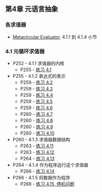 ## 第4章 元语言抽象

### 各求值器

* [Metacircular Evaluator](./mceval.scm), 4.1.1 到 4.1.4 小节

### 4.1 元循环求值器

* P252 - 4.1.1 求值器的内核
	* P255 - [练习 4.1](./exercise_4_1.md)
* P255 - 4.1.2 表达式的表示
	* P259 - [练习 4.2](./exercise_4_2.md)
	* P259 - [练习 4.3](./exercise_4_3.md)
	* P259 - [练习 4.4](./exercise_4_4.md)
	* P259 - [练习 4.5](./exercise_4_5.md)
	* P259 - [练习 4.6](./exercise_4_6.md)
	* P260 - [练习 4.7](./exercise_4_7.md)
	* P260 - [练习 4.8](./exercise_4_8.md)
	* P260 - [练习 4.9](./exercise_4_9.md)
	* P260 - [练习 4.10](./exercise_4_10.md)
* P260 - 4.1.3 求值器数据结构
	* P263 - [练习 4.11](./exercise_4_11.md)
	* P263 - [练习 4.12](./exercise_4_12.md)
	* P264 - [练习 4.13](./exercise_4_13.md)
* P264 - 4.1.4 作为程序运行这个求值器
	* P266 - [练习 4.14](./exercise_4_14.md)
* P266 - 4.1.5 将数据作为程序
	* P268 - [练习 4.15, 停机问题](./exercise_4_15.md)

